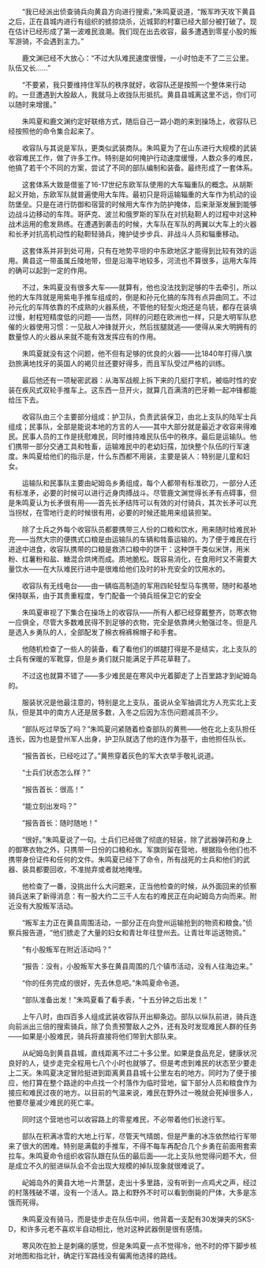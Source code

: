 　　“我已经派出侦查骑兵向黄县方向进行搜索，”朱鸣夏说道，“叛军昨天攻下黄县之后，正在县城内进行有组织的掳掠烧杀，近城郭的村寨已经大部分被打破了。现在估计已经形成了第一波难民浪潮。我们现在出去收容，最多遭遇到零星小股的叛军游骑，不会遇到主力。”

　　鹿文渊已经不大放心：“不过大队难民速度很慢，一小时怕走不了二三公里。队伍又长……”

　　“不要紧，我只要维持住军队的秩序就好，收容队还是按照一个整体来行动的。一旦遭遇到大股敌人，我就马上收拢队形抵抗。黄县县城离这里不远，你们可以随时来增援。”

　　朱鸣夏和鹿文渊约定好联络方式，随后自己一路小跑的来到操场上，收容队已经按照他的命令集合起来了。

　　收容队与其说是军队，更类似武装商队。朱鸣夏为了在山东进行大规模的武装收容难民工作，做了许多工作。特别是如何掩护行动速度缓慢，人数众多的难民，他搞了若干个不同的方案，尝试了不同的部队编制和装备。最终形成了一套体系。

　　这套体系大致是借鉴了16-17世纪东欧军队使用的大车辎重队的概念。从胡斯起义开始，东欧军队就普遍使用大车阵。最初只是将运输辎重的大车作为机动的设防堡垒。只是在进行防御和宿营的时候用大车作为防护掩体，后来渐渐发展到能够边战斗边移动的车阵。哥萨克、波兰和俄罗斯的军队在对抗鞑靼人的过程中对这种战术运用的愈发熟练。在遭遇到袭击的时候，大车队在军队的两翼以大车上的火器和长矛对抗高机动性的鞑靼轻骑兵，掩护徒步步兵、非战斗人员和辎重移动。

　　这套体系并非到处可用，只有在地势平坦的中东欧地区才能得到比较有效的运用。黄县这一带虽属丘陵地带，但是沿海平地较多，河流也不算很多，运用大车阵的确可以起到一定的作用。

　　不过，朱鸣夏没有很多大车——就算有，他也没法找到足够的牛去牵引，所以他的大车阵就是用紫电手推车组成的，倒是和孙元化搞的车阵有点异曲同工。不过孙元化的车阵依靠的不成熟的火器系统，不管他的轻型火炮还是鸟铳，都存在装填过慢，射程短精度低的问题——当然，同样的问题在欧洲也一样，只是大明军队悲催的火器使用习惯：一见敌人冲锋就开火，然后拔腿就逃——使得从来大明拥有的数量惊人的火器从来就不能有效发挥应有的作用。

　　朱鸣夏就没有这个问题，他不但有足够的优良的火器——比1840年打得八旗劲旅满地找牙的英国人的褐贝丝还要好得多，而且军队受过严格的训练。

　　最后他还有一项秘密武器：从海军战舰上拆下来的几挺打字机，被临时性的安装在疾风式双轮手推车上。这东西一旦开火，就算几百满清的巴牙赖一起冲锋都能给压下去。

　　收容队由三个主要部分组成：护卫队，负责武装保卫，由北上支队的陆军士兵组成；民事队，全部是能说本地的方言的人——其中大部分就是最近才收容来得难民。民事人员的工作是抚慰难民，同时维持难民队伍中的秩序。最后是运输队。他们携带一部分交通工具和牲畜，运输难民中的老幼妇孺，加快整个队伍的行军速度。朱鸣夏给他们的指示是，什么东西都不用装，主要是装人：特别是儿童和妇女。

　　运输队和民事队主要由屺姆岛乡勇组成，每个人都带有标准砍刀，一部分人还有标准矛，必要的时候可以进行近身肉搏战斗。尽管鹿文渊觉得长矛有点碍事，但是朱鸣夏认为长矛很有用——首先长矛结阵可以有效的对付骑兵，其次长矛可以充当拐杖，在雪地行走的时候很有用，必要的时候还能用来组装担架。

　　除了士兵之外每个收容队员都要携带三人份的口粮和饮水，用来随时给难民补充——当然大宗的便携式口粮是由运输队的车辆和牲畜运输的。为了便于难民在行进途中进食，收容队携带的口粮是救济口粮中的饼干：这种饼干类似米饼，用米粉、红薯粉和盐、糖混合烘烤而成。质地脆松。既容易消化，在食用时又不需要大量饮水——在大队难民行进中是很难给他们及时的补充安全的饮用水的。

　　收容队有无线电台——由一辆临高制造的军用四轮轻型马车携带，随时和基地保持联系，由于其贵重程度，专门配备一个骑兵班保卫它的安全

　　朱鸣夏审视了下集合在操场上的收容队——所有人都已经穿戴整齐，防寒衣物一应俱全，尽管大多数难民得不到足够的衣物，完全是依靠烤火勉强过冬。但是凡是选入乡勇队的人，全部配发了棉衣棉裤棉帽子和手套。

　　他随机检查了一些人的装备，看了看他们的绑腿打得是不是结实，北上支队的士兵有保暖的军靴穿，但是乡勇们就只能满足于芦花草鞋了。

　　不过这也就算不错了——多少难民是在寒风中光着脚走了上百里路才到屺姆岛的。

　　服装状况是他最注意的，特别是北上支队，虽说从全军抽调北方人充实北上支队，但是其中的南方人还是居多数，入冬之后因为冻伤问题减员不少。

　　“部队吃过早饭了吗？”朱鸣夏问紧随着检查部队的黄熊——他在北上支队担任连长，因为也是登州军人出身，护卫队就选了他的连作为基干，由他担任队长。

　　“报告首长，已经吃过了。”黄熊穿着灰色的军大衣举手敬礼说道。

　　“士兵们状态怎么样？”

　　“报告首长：很高！”

　　“能立刻出发吗？”

　　“报告首长：随时随地！”

　　“很好。”朱鸣夏说了一句。士兵们已经做了彻底的轻装，除了武器弹药和身上的御寒衣物之外，只携带一日份的口粮和水。军旗则留在营地，根据指令他们也不携带身份证件和任何的文件。朱鸣夏已经下了命令，所有战死的士兵和他们的武器、装具都要回收，不准抛弃或者就地掩埋。

　　他检查了一番，没挑出什么大问题来，正当他检查的时候，从外面回来的侦察骑兵送来了新得消息：有一股大约二三千人左右的难民正在向屺姆岛方向而来。附近没有大股叛军活动。

　　“叛军主力正在黄县周围活动，一部分正在向登州运输抢到的物资和粮食。”侦察兵报告道，“他们掳走了大量的妇女和青壮年往登州去。让青壮年运送物资。”

　　“有小股叛军在附近活动吗？”

　　“报告：没有，小股叛军大多在黄县周围的几个镇市活动，没有人往海边来。”

　　“你的任务完成的很好，先去休息吧。”朱鸣夏命令道。

　　“部队准备出发！”朱鸣夏看了看手表，“十五分钟之后出发！”

　　上午八时，由四百多人组成武装收容队开出柳条边。部队以纵队前进，骑兵连向前派出三倍的搜索骑兵，除了负责预警敌人之外，还有及时发现难民人群的任务——如果是小股难民，骑兵将直接将他们带到大部队来。

　　从屺姆岛到黄县县城，直线距离不过二十多公里。如果是食品充足，健康状况良好的人，徒步走完全程用七八个小时也就够了。但是考虑到难民的状态至少要走上二天。朱鸣夏决定冒险挺进到距离黄县县城十公里左右的地方。同时为了便于接应，他打算在整个路途的中点找一个村落作为临时营地，留下部分人员和粮食作为接应和难民过夜的地方。以目前的气温来说，难民在野外过一晚就会死掉很多人，他要尽量减少难民的死亡率。

　　同时这个营地也可以收容路上的零星难民，不必带着他们长途行军。

　　部队在积满冰雪的大地上行军，尽管天气晴朗，但是严重的冰冻依然给行军带来了很大的困难。特别是满载的手推车，不得不每车再配合几个乡勇在前面用套索拉车。朱鸣夏命令组织收容队跟在队伍的最后面——北上支队他觉得问题不大，但是成立不久的挺进纵队会不会出现大规模的掉队现象就很难说了。

　　屺姆岛外的黄县大地一片萧瑟，走出十多里路，没有听到一点鸡犬之声，经过的村落残破不堪，没有一个活人。路上和野外不时可以看到倒毙的尸体，大多是冻饿而死得。

　　朱鸣夏没有骑马，而是徒步走在队伍中间，他背着一支配有30发弹夹的SKS-D，和许多元老不喜欢半自动相比，他对这种武器倒是很有感情。

　　寒风吹在脸上是刺痛的感觉，但是朱鸣夏一点不觉得冷，他不时的停下脚步核对地图和指北针，确定行军路线没有偏离他选择的路线。
